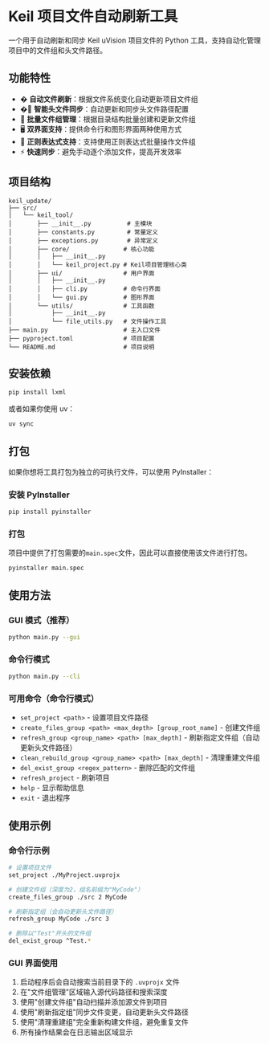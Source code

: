 # Keil 项目文件自动刷新工具

一个用于自动刷新和同步 Keil uVision 项目文件的 Python 工具，支持自动化管理项目中的文件组和头文件路径。

## 功能特性

- � **自动文件刷新**：根据文件系统变化自动更新项目文件组
- �🔧 **智能头文件同步**：自动更新和同步头文件路径配置
- 📁 **批量文件组管理**：根据目录结构批量创建和更新文件组
- 🖥️ **双界面支持**：提供命令行和图形界面两种使用方式
- 🎯 **正则表达式支持**：支持使用正则表达式批量操作文件组
- ⚡ **快速同步**：避免手动逐个添加文件，提高开发效率

## 项目结构

```
keil_update/
├── src/
│   └── keil_tool/
│       ├── __init__.py          # 主模块
│       ├── constants.py         # 常量定义
│       ├── exceptions.py        # 异常定义
│       ├── core/               # 核心功能
│       │   ├── __init__.py
│       │   └── keil_project.py # Keil项目管理核心类
│       ├── ui/                 # 用户界面
│       │   ├── __init__.py
│       │   ├── cli.py          # 命令行界面
│       │   └── gui.py          # 图形界面
│       └── utils/              # 工具函数
│           ├── __init__.py
│           └── file_utils.py   # 文件操作工具
├── main.py                     # 主入口文件
├── pyproject.toml              # 项目配置
└── README.md                   # 项目说明
```

## 安装依赖

```bash
pip install lxml
```

或者如果你使用 uv：

```bash
uv sync
```

## 打包

如果你想将工具打包为独立的可执行文件，可以使用 PyInstaller：

### 安装 PyInstaller

```bash
pip install pyinstaller
```

### 打包

项目中提供了打包需要的`main.spec`文件，因此可以直接使用该文件进行打包。

```bash
pyinstaller main.spec
```

## 使用方法

### GUI 模式（推荐）

```bash
python main.py --gui
```

### 命令行模式

```bash
python main.py --cli
```

### 可用命令（命令行模式）

- `set_project <path>` - 设置项目文件路径
- `create_files_group <path> <max_depth> [group_root_name]` - 创建文件组
- `refresh_group <group_name> <path> [max_depth]` - 刷新指定文件组（自动更新头文件路径）
- `clean_rebuild_group <group_name> <path> [max_depth]` - 清理重建文件组
- `del_exist_group <regex_pattern>` - 删除匹配的文件组
- `refresh_project` - 刷新项目
- `help` - 显示帮助信息
- `exit` - 退出程序

## 使用示例

### 命令行示例

```bash
# 设置项目文件
set_project ./MyProject.uvprojx

# 创建文件组（深度为2，组名前缀为"MyCode"）
create_files_group ./src 2 MyCode

# 刷新指定组（会自动更新头文件路径）
refresh_group MyCode ./src 3

# 删除以"Test"开头的文件组
del_exist_group ^Test.*
```

### GUI 界面使用

1. 启动程序后会自动搜索当前目录下的 `.uvprojx` 文件
2. 在"文件组管理"区域输入源代码路径和搜索深度
3. 使用"创建文件组"自动扫描并添加源文件到项目
4. 使用"刷新指定组"同步文件变更，自动更新头文件路径
5. 使用"清理重建组"完全重新构建文件组，避免重复文件
6. 所有操作结果会在日志输出区域显示
